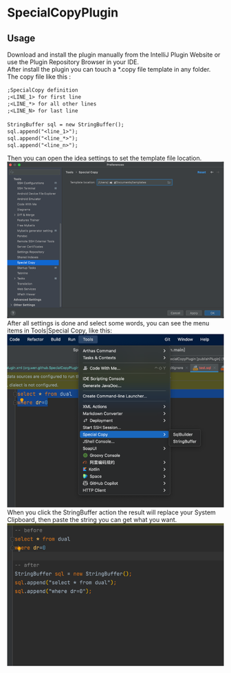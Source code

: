 # SpecialCopyPlugin

## Usage
Download and install the plugin manually from the IntelliJ Plugin Website or use the Plugin Repository Browser in your IDE.  
After install the plugin you can touch a *.copy file template in any folder.  
The copy file like this :
~~~
;SpecialCopy definition
;<LINE_1> for first line
;<LINE_*> for all other lines
;<LINE_N> for last line

StringBuffer sql = new StringBuffer();
sql.append("<line_1>");
sql.append("<line_*>");
sql.append("<line_n>");
~~~
Then you can open the idea settings to set the template file location.  
![img.png](img.png)
After all settings is done and select some words, you can see the menu items in Tools|Special Copy, like this:  
![img_1.png](img_1.png)
When you click the StringBuffer action the result will replace your System Clipboard, then paste the string you can get what you want.
![img_2.png](img_2.png)